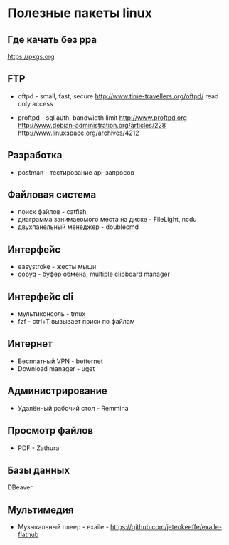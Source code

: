Полезные пакеты linux
=====================

## Где качать без ppa

https://pkgs.org

## FTP

* oftpd - small, fast, secure
	http://www.time-travellers.org/oftpd/
	read only access

* proftpd - sql auth, bandwidth limit
	http://www.proftpd.org
	http://www.debian-administration.org/articles/228
	http://www.linuxspace.org/archives/4212


## Разработка

* postman - тестирование api-запросов

## Файловая система

* поиск файлов - catfish
* диаграмма занимаеомого места на диске - FileLight, ncdu
* двухпанельный менеджер - doublecmd

## Интерфейс

* easystroke - жесты мыши
* copyq - буфер обмена, multiple clipboard manager

## Интерфейс cli

* мультиконсоль - tmux
* fzf - ctrl+T вызывает поиск по файлам

## Интернет

* Бесплатный VPN - betternet
* Download manager - uget

## Администрирование

* Удалённый рабочий стол - Remmina

## Просмотр файлов

* PDF - Zathura

## Базы данных

DBeaver

## Мультимедия

* Музыкальный плеер - exaile - https://github.com/jeteokeeffe/exaile-flathub
